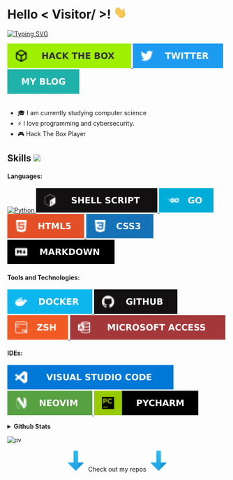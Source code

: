 <!--<img src = "https://mir-s3-cdn-cf.behance.net/project_modules/max_1200/4ff07986208593.5d9a654e92f36.gif" width="465" align="center">-->

<h1> Hello < Visitor/ >! <img src = "https://raw.githubusercontent.com/Rubioo02/Rubioo02/main/gif/Hi.gif" width = 30px> </h1>
<p align='center'>
</p>
<p>
 <a href="https://git.io/typing-svg">
  <img src="https://readme-typing-svg.demolab.com?font=Fira+Code&pause=1000&random=false&width=435&lines=Welcome+to+my+GitHub+profile!;I%C2%B4m+a+student" alt="Typing SVG" />
 </a>
</p>
<a href="https://app.hackthebox.com/users/1265397" target="_blank">
  <img alt="HTB" src="https://raw.githubusercontent.com/Rubioo02/Rubioo02/main/svg/Hack The Box-9FEF00.svg">
</a>   
<a href="https://twitter.com/j0sesito777" target="_blank">
  <img alt="Twitter" src="https://raw.githubusercontent.com/Rubioo02/Rubioo02/main/svg/Twitter-1D9BF0.svg">
</a>  
<a href="https://rubioo02.github.io/" target="_blank">
  <img src="https://raw.githubusercontent.com/Rubioo02/Rubioo02/main/svg/My-blog-20B2AA.svg" alt="BLOG">
</a>  <br>
<br>
  <ul style="list-style-type: disc;">
    <li>
      🎓 I am currently studying computer science
    </li>
    <li>
      ⚡ I love programming and cybersecurity.
    </li>
    <li>
      🎮 Hack The Box Player
    </li>
  </ul>
<h2> Skills <img src = "https://media2.giphy.com/media/QssGEmpkyEOhBCb7e1/giphy.gif?cid=ecf05e47a0n3gi1bfqntqmob8g9aid1oyj2wr3ds3mg700bl&rid=giphy.gif" width = 32px> </h2>

  <h4>Languages:</h4>
  <a href="https://github.com/Rubioo02?tab=repositories&q=&type=&language=python&sort=">
    <img alt="Python" src="https://img.shields.io/badge/Python-3776AB?style=for-the-badge&logo=python&logoColor=white">
  </a>
  <a href="https://github.com/Rubioo02?tab=repositories&q=&type=&language=shell&sort=">
   <img src="https://raw.githubusercontent.com/Rubioo02/Rubioo02/main/svg/shell_script-%23121011.svg" alt="BASH">
  </a>
  <a href="https://github.com/Rubioo02?tab=repositories&q=&type=&language=go&sort=">
   <img src="https://raw.githubusercontent.com/Rubioo02/Rubioo02/main/svg/Go-00ADD8.svg" alt="GO">
  </a>
  <a href="https://github.com/Rubioo02?tab=repositories&q=&type=&language=html&sort=">
   <img src="https://raw.githubusercontent.com/Rubioo02/Rubioo02/main/svg/html5-%23E34F26.svg" alt="HTML5">
  </a>
  <a href="https://github.com/Rubioo02?tab=repositories&q=&type=&language=css&sort=">
   <img src="https://raw.githubusercontent.com/Rubioo02/Rubioo02/main/svg/css3-%231572B6.svg" alt="CSS3">
  </a>
  <a href="https://github.com/Rubioo02?tab=repositories&q=&type=&language=markdown&sort=">
   <img src="https://raw.githubusercontent.com/Rubioo02/Rubioo02/main/svg/markdown-%23000000.svg" alt="MD">
  </a>
   
  <h4>Tools and Technologies:</h4>
  <a href="https://www.docker.com/">
   <img src="https://raw.githubusercontent.com/Rubioo02/Rubioo02/main/svg/docker-%230db7ed.svg" alt="Docker">
  </a>
  <a href="https://github.com/Rubioo02">
   <img src="https://raw.githubusercontent.com/Rubioo02/Rubioo02/main/svg/github-%23121011.svg" alt="Github">
  </a>
  <a href="https://ohmyz.sh/">
    <img src="https://raw.githubusercontent.com/Rubioo02/Rubioo02/main/svg/Zsh-F15A24.svg" alt="ZSH">
  </a>
  <a href="https://www.microsoft.com/es-es/microsoft-365/access">
   <img src="https://raw.githubusercontent.com/Rubioo02/Rubioo02/main/svg/Microsoft_Access-A4373A.svg" alt="Access">
  </a>
  
  
  <h4>IDEs:</h4>
  
  
 <a href="https://code.visualstudio.com/">
  <img src="https://raw.githubusercontent.com/Rubioo02/Rubioo02/main/svg/Visual Studio Code-0078d7.svg" alt="VSC">
 </a>
 <a href="https://neovim.io/">
   <img src="https://raw.githubusercontent.com/Rubioo02/Rubioo02/main/svg/NeoVim-%2357A143.svg" alt="NVIM">
 </a>
 <a href="https://www.jetbrains.com/es-es/pycharm/">
  <img src="https://raw.githubusercontent.com/Rubioo02/Rubioo02/main/svg/pycharm-143.svg" alt="PyCharm">
 </a>

<br/>

<p>
    <details>
     <summary><strong>Github Stats</strong></summary>
     
[![Rubioo's github stats](https://github-readme-stats.vercel.app/api?username=Rubioo02&show_icons=true&theme=synthwave)](https://github.com/Rubioo02?tab=repositories)&nbsp;&nbsp;[![Rubioo Top Langs](https://github-readme-stats.vercel.app/api/top-langs/?username=Rubioo02&layout=compact&theme=synthwave)](https://github.com/Rubioo02)

</details>
</p>

<!---->
![pv](https://pageview.vercel.app/?github_user=Rubioo02)



<p align="center">
<img src="https://raw.githubusercontent.com/Rubioo02/Rubioo02/main/gif/flecha_abajo.gif" width="50" alt="FLECHA_ABAJO"> Check out my repos <img src="https://raw.githubusercontent.com/Rubioo02/Rubioo02/main/gif/flecha_abajo.gif" width="50" alt="FLECHA_ABAJO">
</p>
